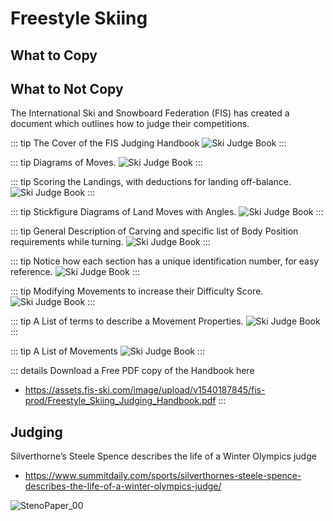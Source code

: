 # Freestyle Skiing


## What to Copy



## What to Not Copy

The International Ski and Snowboard Federation (FIS) has created a document which outlines how to judge their competitions.



::: tip The Cover of the FIS Judging Handbook 
![Ski Judge Book](/Freeski/FIS_FreestyleSki_JudgeBook_00.png)
:::

::: tip Diagrams of Moves.
![Ski Judge Book](/Freeski/FIS_FreestyleSki_JudgeBook_01.png)
:::

::: tip Scoring the Landings, with deductions for landing off-balance.
![Ski Judge Book](/Freeski/FIS_FreestyleSki_JudgeBook_02.png)
:::

::: tip  Stickfigure Diagrams of Land Moves with Angles.
![Ski Judge Book](/Freeski/FIS_FreestyleSki_JudgeBook_03.png)
:::

::: tip General Description of Carving and specific list of Body Position requirements while turning.
![Ski Judge Book](/Freeski/FIS_FreestyleSki_JudgeBook_04.png)
:::

::: tip Notice how each section has a unique identification number, for easy reference.
![Ski Judge Book](/Freeski/FIS_FreestyleSki_JudgeBook_05.png)
:::

::: tip Modifying Movements to increase their Difficulty Score. 
![Ski Judge Book](/Freeski/FIS_FreestyleSki_JudgeBook_06.png)
:::

::: tip A List of terms to describe a Movement Properties.
![Ski Judge Book](/Freeski/FIS_FreestyleSki_JudgeBook_07.png)
:::

::: tip A List of Movements
![Ski Judge Book](/Freeski/FIS_FreestyleSki_JudgeBook_08.png)
:::


::: details Download a Free PDF copy of the Handbook here 
- https://assets.fis-ski.com/image/upload/v1540187845/fis-prod/Freestyle_Skiing_Judging_Handbook.pdf
:::


## Judging


Silverthorne’s Steele Spence describes the life of a Winter Olympics judge
- https://www.summitdaily.com/sports/silverthornes-steele-spence-describes-the-life-of-a-winter-olympics-judge/

![StenoPaper_00](/StenoPaper_00.jpg)